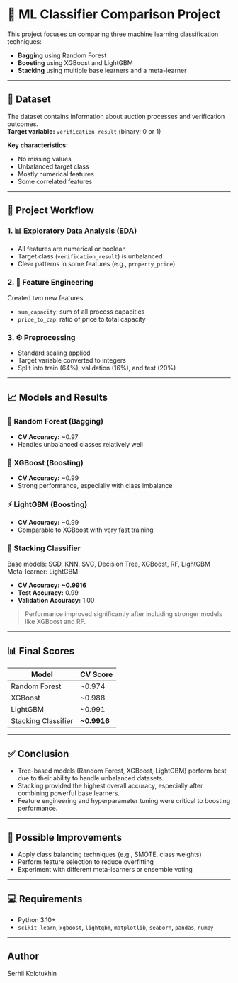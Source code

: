 # 🧠 ML Classifier Comparison Project

This project focuses on comparing three machine learning classification techniques:
- **Bagging** using Random Forest
- **Boosting** using XGBoost and LightGBM
- **Stacking** using multiple base learners and a meta-learner

---

## 📂 Dataset

The dataset contains information about auction processes and verification outcomes.  
**Target variable:** `verification_result` (binary: 0 or 1)

**Key characteristics:**
- No missing values
- Unbalanced target class
- Mostly numerical features
- Some correlated features

---

## 🔧 Project Workflow

### 1. 📊 Exploratory Data Analysis (EDA)
- All features are numerical or boolean
- Target class (`verification_result`) is unbalanced
- Clear patterns in some features (e.g., `property_price`)

### 2. 🧱 Feature Engineering
Created two new features:
- `sum_capacity`: sum of all process capacities
- `price_to_cap`: ratio of price to total capacity

### 3. ⚙️ Preprocessing
- Standard scaling applied
- Target variable converted to integers
- Split into train (64%), validation (16%), and test (20%)

---

## 📈 Models and Results

### 🔁 Random Forest (Bagging)
- **CV Accuracy:** ~0.97
- Handles unbalanced classes relatively well

### 🚀 XGBoost (Boosting)
- **CV Accuracy:** ~0.99
- Strong performance, especially with class imbalance

### ⚡ LightGBM (Boosting)
- **CV Accuracy:** ~0.99
- Comparable to XGBoost with very fast training

### 🧠 Stacking Classifier
Base models: SGD, KNN, SVC, Decision Tree, XGBoost, RF, LightGBM  
Meta-learner: LightGBM  
- **CV Accuracy:** **~0.9916**
- **Test Accuracy:** 0.99
- **Validation Accuracy:** 1.00  
> Performance improved significantly after including stronger models like XGBoost and RF.

---

## 📊 Final Scores

| Model              | CV Score |
|-------------------|----------|
| Random Forest      | ~0.974   |
| XGBoost            | ~0.988   |
| LightGBM           | ~0.991   |
| Stacking Classifier| **~0.9916** |

---

## ✅ Conclusion

- Tree-based models (Random Forest, XGBoost, LightGBM) perform best due to their ability to handle unbalanced datasets.
- Stacking provided the highest overall accuracy, especially after combining powerful base learners.
- Feature engineering and hyperparameter tuning were critical to boosting performance.

---

## 📌 Possible Improvements

- Apply class balancing techniques (e.g., SMOTE, class weights)
- Perform feature selection to reduce overfitting
- Experiment with different meta-learners or ensemble voting

---

## 💻 Requirements

- Python 3.10+
- `scikit-learn`, `xgboost`, `lightgbm`, `matplotlib`, `seaborn`, `pandas`, `numpy`

---

## Author
Serhii Kolotukhin
